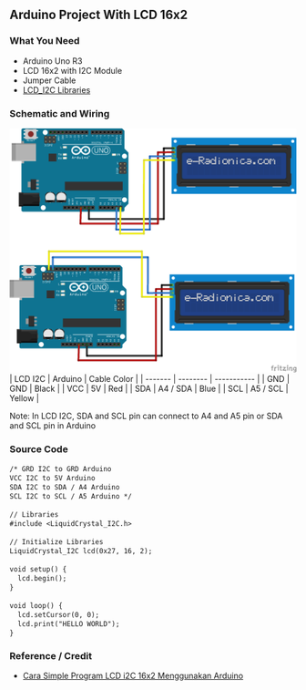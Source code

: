 ## Arduino Project With LCD 16x2

### What You Need
- Arduino Uno R3
- LCD 16x2 with I2C Module
- Jumper Cable
- [LCD_I2C Libraries](../Libraries/Arduino-LiquidCrystal-I2C-library-master.zip)

### Schematic and Wiring
![Schema-LCD_I2C](Schematic-LCD_I2C.png)
| LCD I2C | Arduino  | Cable Color |
| ------- | -------- | ----------- |
| GND     | GND      | Black       |
| VCC     | 5V       | Red         |
| SDA     | A4 / SDA | Blue        |
| SCL     | A5 / SCL | Yellow      |

Note:
In LCD I2C, SDA and SCL pin can connect to A4 and A5 pin or SDA and SCL pin in Arduino

### Source Code
```arduino
/* GRD I2C to GRD Arduino
VCC I2C to 5V Arduino
SDA I2C to SDA / A4 Arduino
SCL I2C to SCL / A5 Arduino */

// Libraries
#include <LiquidCrystal_I2C.h>

// Initialize Libraries
LiquidCrystal_I2C lcd(0x27, 16, 2);

void setup() {
  lcd.begin();
}

void loop() {
  lcd.setCursor(0, 0);
  lcd.print("HELLO WORLD");
}
```

### Reference / Credit
- [Cara Simple Program LCD i2C 16x2 Menggunakan Arduino](https://kelasrobot.com/cara-simple-program-lcd-i2c-16x2-menggunakan-arduino/)